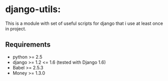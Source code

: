 # django-utils:

This is a module with set of useful scripts for django that i use at least once in project.

## Requirements
- python >= 2.5
- django >= 1.2 <= 1.6 (tested with Django 1.6)
- Babel >= 2.5.3
- Money >= 1.3.0 